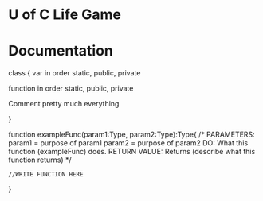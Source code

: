 # U of C Life Game

# Documentation

class {
var in order static, public, private

function in order static, public, private

Comment pretty much everything

}

function exampleFunc(param1:Type, param2:Type):Type{
	/*
	PARAMETERS:
	param1 = purpose of param1
	param2 = purpose of param2
	DO:
	What this function (exampleFunc) does.
	RETURN VALUE:
	Returns (describe what this function returns)
	*/
	
	//WRITE FUNCTION HERE
	
}